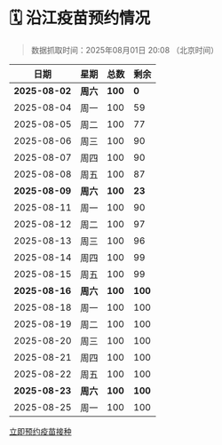 # 🗓️ 沿江疫苗预约情况

> 数据抓取时间：2025年08月01日 20:08 （北京时间）

| 日期 | 星期 | 总数 | 剩余 |
|------|------|------|------|
| **2025-08-02** | **周六** | **100** | **0** |
| 2025-08-04 | 周一 | 100 | 59 |
| 2025-08-05 | 周二 | 100 | 77 |
| 2025-08-06 | 周三 | 100 | 90 |
| 2025-08-07 | 周四 | 100 | 90 |
| 2025-08-08 | 周五 | 100 | 87 |
| **2025-08-09** | **周六** | **100** | **23** |
| 2025-08-11 | 周一 | 100 | 90 |
| 2025-08-12 | 周二 | 100 | 97 |
| 2025-08-13 | 周三 | 100 | 96 |
| 2025-08-14 | 周四 | 100 | 99 |
| 2025-08-15 | 周五 | 100 | 99 |
| **2025-08-16** | **周六** | **100** | **100** |
| 2025-08-18 | 周一 | 100 | 100 |
| 2025-08-19 | 周二 | 100 | 100 |
| 2025-08-20 | 周三 | 100 | 100 |
| 2025-08-21 | 周四 | 100 | 100 |
| 2025-08-22 | 周五 | 100 | 100 |
| **2025-08-23** | **周六** | **100** | **100** |
| 2025-08-25 | 周一 | 100 | 100 |


<div class="button-container">
<a class="btn" href="http://yfzweb.ishequ.net/#/login" target="_blank">立即预约疫苗接种</a>
</div>
